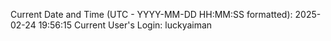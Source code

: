 Current Date and Time (UTC - YYYY-MM-DD HH:MM:SS formatted): 2025-02-24 19:56:15
Current User's Login: luckyaiman
